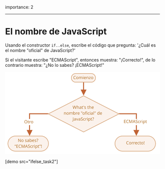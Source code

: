 importance: 2

---

# El nombre de JavaScript

Usando el constructor `if..else`, escribe el código que pregunta: '¿Cuál es el nombre "oficial" de JavaScript?'

Si el visitante escribe "ECMAScript", entonces muestra: "¡Correcto!", de lo contrario muestra: "¿No lo sabes? ¡ECMAScript!"

![](ifelse_task2.svg)

[demo src="ifelse_task2"]
